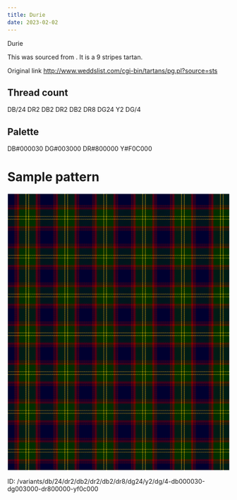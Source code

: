 ```yaml
---
title: Durie
date: 2023-02-02
---
```

Durie

This was sourced from <no value>.  It is a 9 stripes tartan.

Original link http://www.weddslist.com/cgi-bin/tartans/pg.pl?source=sts

## Thread count
DB/24 DR2 DB2 DR2 DB2 DR8 DG24 Y2 DG/4

## Palette
DB#000030 DG#003000 DR#800000 Y#F0C000

# Sample pattern

![Tartan detail](tartan.png "DB/24 DR2 DB2 DR2 DB2 DR8 DG24 Y2 DG/4 tartan")

ID: /variants/db/24/dr2/db2/dr2/db2/dr8/dg24/y2/dg/4-db000030-dg003000-dr800000-yf0c000